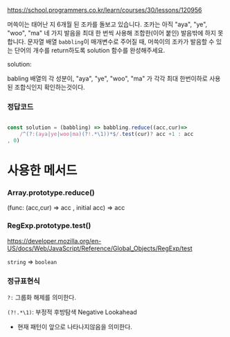 https://school.programmers.co.kr/learn/courses/30/lessons/120956

머쓱이는 태어난 지 6개월 된 조카를 돌보고 있습니다. 조카는 아직 "aya", "ye", "woo", "ma" 네 가지 발음을 최대 한 번씩 사용해 조합한(이어 붙인) 발음밖에 하지 못합니다. 문자열 배열 `babbling`이 매개변수로 주어질 때, 머쓱이의 조카가 발음할 수 있는 단어의 개수를 return하도록 solution 함수를 완성해주세요.

solution:

babling 배열의 각 성분이, "aya", "ye", "woo", "ma" 가 각각 최대 한번이하로 사용된 조합식인지 확인하는것이다.


### 정답코드

```js

const solution = (babbling) => babbling.reduce((acc,cur)=>
    /^(?:(aya|ye|woo|ma)(?!.*\1))*$/.test(cur)? acc +1 : acc
, 0)
```

# 사용한 메서드

### Array.prototype.reduce()

(func: (acc,cur) => acc , 
initial acc) => acc


### RegExp.prototype.test()

https://developer.mozilla.org/en-US/docs/Web/JavaScript/Reference/Global_Objects/RegExp/test

`string` => `boolean`




### 정규표현식

`?:` 그룹화 해제를 의미한다. 

`(?!.*\1)`: 부정적 후방탐색 Negative Lookahead
- 현재 패턴이 앞으로 나타나지않음을 의미한다.
